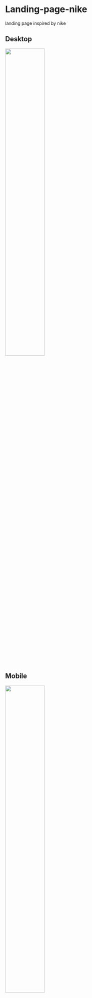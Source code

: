 # Landing-page-nike
landing page inspired by nike

## Desktop
<img src="https://user-images.githubusercontent.com/73085812/152659381-9348e0e1-7e5e-4adf-9d8e-b8117f16e3ae.png" style="width: 50%; height: 50%;">

## Mobile
</img><img src="https://user-images.githubusercontent.com/73085812/152659559-5065e85e-7edb-4a94-8f15-7bf16880e694.png" style="width: 50%; height: 50%;"></img>

